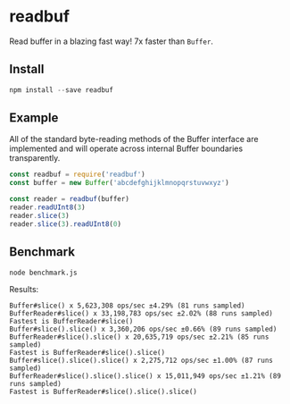 # readbuf
Read buffer in a blazing fast way! 7x faster than `Buffer`.

## Install

```js
npm install --save readbuf
```

## Example

All of the standard byte-reading methods of the Buffer interface are implemented and will operate across internal Buffer boundaries transparently.

```js
const readbuf = require('readbuf')
const buffer = new Buffer('abcdefghijklmnopqrstuvwxyz')

const reader = readbuf(buffer)
reader.readUInt8(3)
reader.slice(3)
reader.slice(3).readUInt8(0)
```

## Benchmark

```sh
node benchmark.js
```

Results:

```
Buffer#slice() x 5,623,308 ops/sec ±4.29% (81 runs sampled)
BufferReader#slice() x 33,198,783 ops/sec ±2.02% (88 runs sampled)
Fastest is BufferReader#slice()
Buffer#slice().slice() x 3,360,206 ops/sec ±0.66% (89 runs sampled)
BufferReader#slice().slice() x 20,635,719 ops/sec ±2.21% (85 runs sampled)
Fastest is BufferReader#slice().slice()
Buffer#slice().slice().slice() x 2,275,712 ops/sec ±1.00% (87 runs sampled)
BufferReader#slice().slice().slice() x 15,011,949 ops/sec ±1.21% (89 runs sampled)
Fastest is BufferReader#slice().slice().slice()
```

